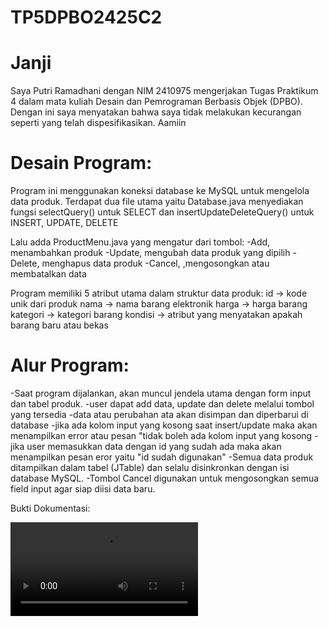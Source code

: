 # TP5DPBO2425C2

# Janji
Saya Putri Ramadhani dengan NIM 2410975 mengerjakan Tugas Praktikum 4 dalam mata kuliah Desain dan Pemrograman Berbasis Objek (DPBO).
Dengan ini saya menyatakan bahwa saya tidak melakukan kecurangan seperti yang telah dispesifikasikan.
Aamiin

# Desain Program:

Program ini menggunakan koneksi database ke MySQL untuk mengelola data produk. Terdapat dua file utama yaitu
Database.java
menyediakan fungsi selectQuery() untuk SELECT dan insertUpdateDeleteQuery() untuk INSERT, UPDATE, DELETE

Lalu adda ProductMenu.java yang mengatur dari tombol:
-Add, menambahkan produk
-Update, mengubah data produk yang dipilih
-Delete, menghapus data produk
-Cancel, ,mengosongkan atau membatalkan data

Program memiliki 5 atribut utama dalam struktur data produk:
id → kode unik dari produk
nama → nama barang elektronik
harga → harga barang
kategori → kategori barang
kondisi → atribut yang menyatakan apakah barang baru atau bekas

# Alur Program:

-Saat program dijalankan, akan muncul jendela utama dengan form input dan tabel produk.
-user dapat add data, update dan delete melalui tombol yang tersedia
-data atau perubahan ata akan disimpan dan diperbarui di database
-jika ada kolom input yang kosong saat insert/update maka akan menampilkan error atau pesan "tidak boleh ada kolom input yang kosong
-jika user memasukkan data dengan id yang sudah ada maka akan menampilkan pesan eror yaitu "id sudah digunakan"
-Semua data produk ditampilkan dalam tabel (JTable) dan selalu disinkronkan dengan isi database MySQL.
-Tombol Cancel digunakan untuk mengosongkan semua field input agar siap diisi data baru.

Bukti Dokumentasi:

![](Dokumentasi/buktii.tp5.mp4)

